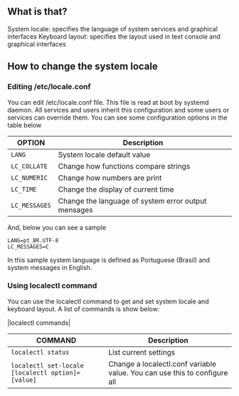## What is that?

System locale: specifies the language of system services and graphical interfaces
Keyboard layout: specifies the layout used in text console and graphical interfaces
<br>

## How to change the system locale

### Editing /etc/locale.conf

You can edit /etc/locale.conf file. This file is read at boot by systemd daemon.
All services and users inherit this configuration and some users or services can override them.
You can see some configuration options in the table below

| OPTION | Description |
|---|---|
| `LANG` | System locale default value |
| `LC_COLLATE` | Change how functions compare strings |
| `LC_NUMERIC` | Change how numbers are print |
| `LC_TIME` | Change the display of current time |
| `LC_MESSAGES` | Change the language of system error output mensages |

And, below you can see a sample

```
LANG=pt_BR.UTF-8
LC_MESSAGES=C
```

In this sample system language is defined as Portuguese (Brasil) and system messages in English.

### Using localectl command

You can use the localectl command to get and set system locale and keyboard layout. 
A list of commands is show below:

|localectl commands|

| COMMAND | Description |
|---|---|
| `localectl status` | List current settings |
| `localectl set-locale [localectl option]=[value]` | Change a localectl.conf variable value. You can use this to configure all 

